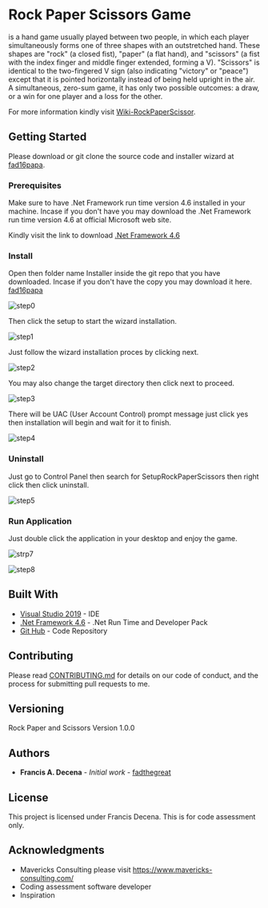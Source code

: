 # Rock Paper Scissors Game

is a hand game usually played between two people, in which each player simultaneously forms one of three shapes with an outstretched hand. These shapes are "rock" (a closed fist), "paper" (a flat hand), and "scissors" (a fist with the index finger and middle finger extended, forming a V). "Scissors" is identical to the two-fingered V sign (also indicating "victory" or "peace") except that it is pointed horizontally instead of being held upright in the air. A simultaneous, zero-sum game, it has only two possible outcomes: a draw, or a win for one player and a loss for the other.

For more information kindly visit [Wiki-RockPaperScissor](https://en.wikipedia.org/wiki/Rock_paper_scissors).

## Getting Started

Please download or git clone the source code and installer wizard at [fad16papa](https://github.com/fad16papa/RockPaperScissors).

### Prerequisites

Make sure to have .Net Framework run time version 4.6 installed in your machine. 
Incase if you don't have you may download the .Net Framework run time version 4.6 at official Microsoft web site. 

Kindly visit the link to download [.Net Framework 4.6](https://dotnet.microsoft.com/download/dotnet-framework/net46)

### Install
Open then folder name Installer inside the git repo that you have downloaded. 
Incase if you don't have the copy you may download it here. [fad16papa](https://github.com/fad16papa/RockPaperScissors)

![step0](https://user-images.githubusercontent.com/13810195/87892588-0fe47600-ca70-11ea-89f1-54d0356ed86d.PNG)

Then click the setup to start the wizard installation.

![step1](https://user-images.githubusercontent.com/13810195/87892505-d3b11580-ca6f-11ea-9345-f855fc5b2d9b.PNG)

Just follow the wizard installation proces by clicking next.

![step2](https://user-images.githubusercontent.com/13810195/87893035-38b93b00-ca71-11ea-91f2-3ad3fb8af08e.PNG)

You may also change the target directory then click next to proceed. 

![step3](https://user-images.githubusercontent.com/13810195/87893062-51c1ec00-ca71-11ea-9f1f-68ce8da780a5.PNG)

There will be UAC (User Account Control) prompt message just click yes then installation will begin and wait for it to finish. 

![step4](https://user-images.githubusercontent.com/13810195/87893177-af563880-ca71-11ea-9f1d-402b6559760e.PNG)

### Uninstall

Just go to Control Panel then search for SetupRockPaperScissors then right click then click uninstall.

![step5](https://user-images.githubusercontent.com/13810195/87893324-24297280-ca72-11ea-9467-aadbf009fd84.PNG)

### Run Application 

Just double click the application in your desktop and enjoy the game. 

![strp7](https://user-images.githubusercontent.com/13810195/87898514-e718ac80-ca80-11ea-92d1-ad4fde1f8e83.png)

![step8](https://user-images.githubusercontent.com/13810195/87898583-21824980-ca81-11ea-8136-f6fdf0f79200.PNG)


## Built With

* [Visual Studio 2019](https://visualstudio.microsoft.com/vs/) - IDE 
* [.Net Framework 4.6](https://dotnet.microsoft.com/download/dotnet-framework/net46) - .Net Run Time and Developer Pack
* [Git Hub](https://github.com/fad16papa/RockPaperScissors) - Code Repository

## Contributing

Please read [CONTRIBUTING.md](https://github.com/fad16papa/RockPaperScissors/blob/Francis/CONTRIBUTING.md) for details on our code of conduct, and the process for submitting pull requests to me.

## Versioning

Rock Paper and Scissors Version 1.0.0

## Authors

* **Francis A. Decena** - *Initial work* - [fadthegreat](https://github.com/fad16papa)

## License

This project is licensed under Francis Decena. This is for code assessment only.

## Acknowledgments

* Mavericks Consulting please visit https://www.mavericks-consulting.com/
* Coding assessment software developer
* Inspiration
